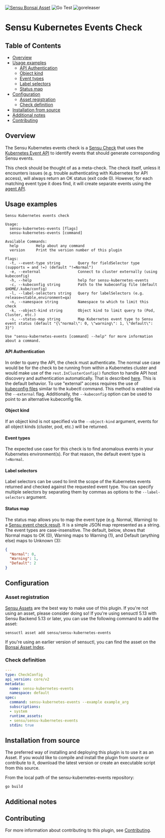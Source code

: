 [![Sensu Bonsai Asset](https://img.shields.io/badge/Bonsai-Download%20Me-brightgreen.svg?colorB=89C967&logo=sensu)](https://bonsai.sensu.io/assets/sensu/sensu-kubernetes-events)
![Go Test](https://github.com/sensu/sensu-kubernetes-events/workflows/Go%20Test/badge.svg)
![goreleaser](https://github.com/sensu/sensu-kubernetes-events/workflows/goreleaser/badge.svg)

# Sensu Kubernetes Events Check

## Table of Contents
- [Overview](#overview)
- [Usage examples](#usage-examples)
  - [API Authentication](#api-authentication)
  - [Object kind](#object-kind)
  - [Event types](#event-types)
  - [Label selectors](#label-selectors)
  - [Status map](#status-map)
- [Configuration](#configuration)
  - [Asset registration](#asset-registration)
  - [Check definition](#check-definition)
- [Installation from source](#installation-from-source)
- [Additional notes](#additional-notes)
- [Contributing](#contributing)

## Overview

The Sensu Kubernetes events check is a [Sensu Check][2] that uses the [Kubernetes Event API][5] to identify events that should generate corresponding Sensu events.

This check should be thought of as a meta-check.  The check itself, unless it encounters issues (e.g. trouble authenticating with Kubernetes for API access), will always return an OK status (exit code 0).  However, for each matching event type it does find, it will create separate events using the [agent API][6].

## Usage examples
```
Sensu Kubernetes events check

Usage:
  sensu-kubernetes-events [flags]
  sensu-kubernetes-events [command]

Available Commands:
  help        Help about any command
  version     Print the version number of this plugin

Flags:
  -t, --event-type string        Query for fieldSelector type (supports = and !=) (default "!=Normal")
  -e, --external                 Connect to cluster externally (using kubeconfig)
  -h, --help                     help for sensu-kubernetes-events
  -c, --kubeconfig string        Path to the kubeconfig file (default $HOME/.kube/config)
  -l, --label-selectors string   Query for labelSelectors (e.g. release=stable,environment=qa)
  -n, --namespace string         Namespace to which to limit this check
  -k, --object-kind string       Object kind to limit query to (Pod, Cluster, etc.)
  -s, --status-map string        Map Kubernetes event type to Sensu event status (default "{\"normal\": 0, \"warning\": 1, \"default\": 3}")

Use "sensu-kubernetes-events [command] --help" for more information about a command.

```
#### API Authentication
In order to query the API, the check must authenticate.  The normal use case would be for the check to be running from within a Kubernetes cluster and would make use of the `rest.InClusterConfig()` function to handle API host discovery and authentication automatically.  That is described [here][8].  This is the default behavior.  To use "external" access requires the use of [kubeconfig files][9] similar to the kubectl command.  This method is enabled via the `--external` flag.  Additionally, the `--kubeconfig` option can be used to point to an alternative kubeconfig file.

#### Object kind
If an object kind is not specified via the `--object-kind` argument, events for all object kinds (cluster, pod, etc.) will be returned.

#### Event types
The expected use case for this check is to find anomalous
events in your Kubernetes environment(s).  For that reason, the default event type is `!=Normal`.

#### Label selectors
Label selectors can be used to limit the scope of the Kubernetes events returned and checked against the requested event type.  You can specify multiple selectors by separating them by commas as options to the `--label-selectors` argument.

#### Status map
The status map allows you to map the event type (e.g. Normal, Warning) to a [Sensu event check result][7].  It is a simple JSON map represented as a string.  The event types are case-insensitive.  The default, below, shows that Normal maps to OK (0), Warning maps to Warning (1), and Default (anything else) maps to Unknown (3):
```JSON
{
  "Normal": 0,
  "Warning": 1,
  "Default": 2
}
```
## Configuration

### Asset registration

[Sensu Assets][3] are the best way to make use of this plugin. If you're not using an asset, please
consider doing so! If you're using sensuctl 5.13 with Sensu Backend 5.13 or later, you can use the
following command to add the asset:

```
sensuctl asset add sensu/sensu-kubernetes-events
```

If you're using an earlier version of sensuctl, you can find the asset on the [Bonsai Asset Index][4].

### Check definition

```yml
---
type: CheckConfig
api_version: core/v2
metadata:
  name: sensu-kubernetes-events
  namespace: default
spec:
  command: sensu-kubernetes-events --example example_arg
  subscriptions:
  - system
  runtime_assets:
  - sensu/sensu-kubernetes-events
  stdin: true
```

## Installation from source

The preferred way of installing and deploying this plugin is to use it as an Asset. If you would
like to compile and install the plugin from source or contribute to it, download the latest version
or create an executable script from this source.

From the local path of the sensu-kubernetes-events repository:

```
go build
```

## Additional notes

## Contributing

For more information about contributing to this plugin, see [Contributing][1].

[1]: https://github.com/sensu/sensu-go/blob/master/CONTRIBUTING.md
[2]: https://docs.sensu.io/sensu-go/latest/reference/checks/
[3]: https://docs.sensu.io/sensu-go/latest/reference/assets/
[4]: https://bonsai.sensu.io/assets/sensu/sensu-kubernetes-events
[5]: https://kubernetes.io/docs/reference/generated/kubernetes-api/v1.18/#event-v1-core
[6]: https://docs.sensu.io/sensu-go/latest/reference/agent/#create-monitoring-events-using-the-agent-api
[7]: https://docs.sensu.io/sensu-go/latest/reference/checks/#check-result-specification
[8]: https://kubernetes.io/docs/tasks/administer-cluster/access-cluster-api/#accessing-the-api-from-within-a-pod
[9]: https://kubernetes.io/docs/concepts/configuration/organize-cluster-access-kubeconfig/
